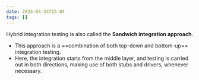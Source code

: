 ```yaml
---
date: 2024-04-24T15:04
tags: []
---
```

Hybrid integration testing is also called the **Sandwich integration approach**. 
- This approach is a ==combination of both top-down and bottom-up== integration testing.
- Here, the integration starts from the middle layer, and testing is carried out in both directions, making use of both stubs and drivers, whenever necessary.